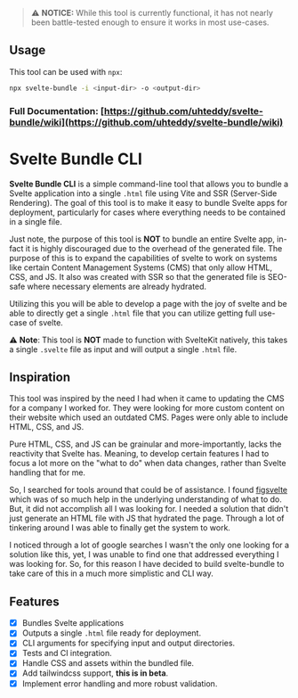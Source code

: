 > ⚠️ **NOTICE:** While this tool is currently functional, it has not nearly been battle-tested enough to ensure it works in most use-cases.

## Usage
This tool can be used with `npx`:
```bash
npx svelte-bundle -i <input-dir> -o <output-dir>
```
### Full Documentation: [https://github.com/uhteddy/svelte-bundle/wiki](https://github.com/uhteddy/svelte-bundle/wiki)

# Svelte Bundle CLI

**Svelte Bundle CLI** is a simple command-line tool that allows you to bundle a Svelte application into a single `.html` file using Vite and SSR (Server-Side Rendering). The goal of this tool is to make it easy to bundle Svelte apps for deployment, particularly for cases where everything needs to be contained in a single file.

Just note, the purpose of this tool is **NOT** to bundle an entire Svelte app, in-fact it is highly discouraged due to the overhead of the generated file. The purpose of this is to expand the capabilities of svelte to work on systems like certain Content Management Systems (CMS) that only allow HTML, CSS, and JS. It also was created with SSR so that the generated file is SEO-safe where necessary elements are already hydrated.

Utilizing this you will be able to develop a page with the joy of svelte and be able to directly get a single `.html` file that you can utilize getting full use-case of svelte.

⚠️ **Note**: This tool is **NOT** made to function with SvelteKit natively, this takes a single `.svelte` file as input and will output a single `.html` file.

## Inspiration
This tool was inspired by the need I had when it came to updating the CMS for a company I worked for. They were looking for more custom content on their website which used an outdated CMS. Pages were only able to include HTML, CSS, and JS.

Pure HTML, CSS, and JS can be grainular and more-importantly, lacks the reactivity that Svelte has. Meaning, to develop certain features I had to focus a lot more on the "what to do" when data changes, rather than Svelte handling that for me.

So, I searched for tools around that could be of assistance. I found [figsvelte](https://github.com/thomas-lowry/figsvelte) which was of so much help in the underlying understanding of what to do. But, it did not accomplish all I was looking for. I needed a solution that didn't just generate an HTML file with JS that hydrated the page. Through a lot of tinkering around I was able to finally get the system to work.

I noticed through a lot of google searches I wasn't the only one looking for a solution like this, yet, I was unable to find one that addressed everything I was looking for. So, for this reason I have decided to build svelte-bundle to take care of this in a much more simplistic and CLI way.

## Features
- [x] Bundles Svelte applications
- [x] Outputs a single `.html` file ready for deployment.
- [x] CLI arguments for specifying input and output directories.
- [x] Tests and CI integration.
- [x] Handle CSS and assets within the bundled file.
- [x] Add tailwindcss support, **this is in beta**.
- [x] Implement error handling and more robust validation.